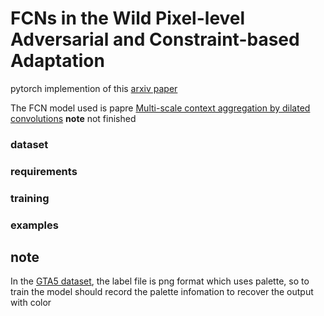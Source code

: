 # FCNs in the Wild Pixel-level Adversarial and Constraint-based Adaptation

pytorch implemention of this [arxiv paper](https://arxiv.org/abs/1612.02649)

The FCN model used is papre [Multi-scale context aggregation by dilated convolutions](https://arxiv.org/abs/1511.07122)
**note** not finished
### dataset

### requirements 

### training

### examples


## note 
In the [GTA5 dataset](https://download.visinf.tu-darmstadt.de/data/from_games/), the label file is png format which uses palette, so to train the model should record the palette infomation to recover the output  with color